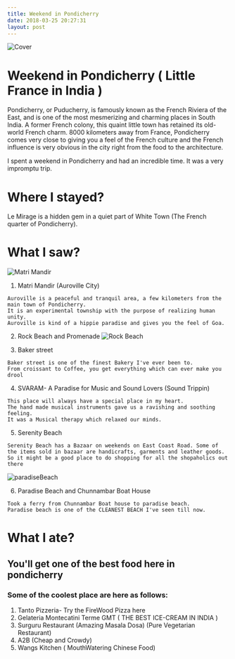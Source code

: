 ```yaml
---
title: Weekend in Pondicherry
date: 2018-03-25 20:27:31
layout: post
---
```

![Cover](https://preview.ibb.co/jLdHs7/IMG_7907.jpg)
# Weekend in Pondicherry ( Little France in India )

Pondicherry, or Puducherry, is famously known as the French Riviera of the East, and is one of the most mesmerizing and charming places in South India. A former French colony, this quaint little town has retained its old-world French charm. 8000 kilometers away from France, Pondicherry comes very close to giving you a feel of the French culture and the French influence is very obvious in the city right from the food to the architecture.

I spent a weekend in Pondicherry and had an incredible time. It was a very impromptu trip.

# Where I stayed?

Le Mirage is a hidden gem in a quiet part of White Town (The French quarter of Pondicherry).

# What I saw?

![Matri Mandir](https://preview.ibb.co/gFBgKn/IMG_7824.jpg)

1. Matri Mandir (Auroville City) 
  ```quote
  Auroville is a peaceful and tranquil area, a few kilometers from the main town of Pondicherry.
  It is an experimental township with the purpose of realizing human unity.
  Auroville is kind of a hippie paradise and gives you the feel of Goa.
  ```

2. Rock Beach and Promenade 
![Rock Beach](https://r1imghtlak.mmtcdn.com/3f6ddcdaf52611e794a0025f77df004f.jpg)

3. Baker street
```quote
Baker street is one of the finest Bakery I've ever been to. 
From croissant to Coffee, you get everything which can ever make you drool
```

4. SVARAM- A Paradise for Music and Sound Lovers (Sound Trippin)
```quote
This place will always have a special place in my heart.
The hand made musical instruments gave us a ravishing and soothing feeling. 
It was a Musical therapy which relaxed our minds.
```

5. Serenity Beach
```quote 
Serenity Beach has a Bazaar on weekends on East Coast Road. Some of the items sold in bazaar are handicrafts, garments and leather goods. 
So it might be a good place to do shopping for all the shopaholics out there
```
![paradiseBeach](https://preview.ibb.co/dVK7s7/IMG_7823.jpg)

6. Paradise Beach and Chunnambar Boat House 
```quote
Took a ferry from Chunnambar Boat house to paradise beach.
Paradise beach is one of the CLEANEST BEACH I've seen till now.
```

# What I ate?
## You'll get one of the best food here in pondicherry
### Some of the coolest place are here as follows:

1. Tanto Pizzeria- Try the FireWood Pizza here
2. Gelateria Montecatini Terme GMT ( THE BEST ICE-CREAM IN INDIA )
3. Surguru Restaurant (Amazing Masala Dosa) (Pure Vegetarian Restaurant)
4.  A2B (Cheap and Crowdy)
5. Wangs Kitchen ( MouthWatering Chinese Food)
